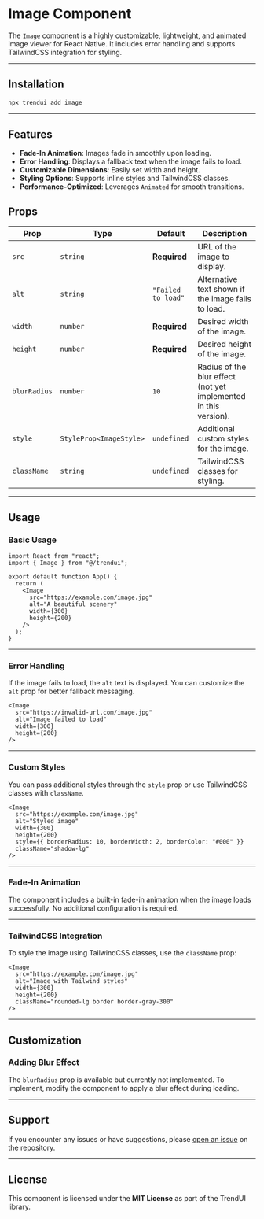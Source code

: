 # Image Component

The `Image` component is a highly customizable, lightweight, and animated image viewer for React Native. It includes error handling and supports TailwindCSS integration for styling.

---

## Installation

```bash
npx trendui add image
```

---

## Features

- **Fade-In Animation**: Images fade in smoothly upon loading.
- **Error Handling**: Displays a fallback text when the image fails to load.
- **Customizable Dimensions**: Easily set width and height.
- **Styling Options**: Supports inline styles and TailwindCSS classes.
- **Performance-Optimized**: Leverages `Animated` for smooth transitions.


## Props

| Prop         | Type                     | Default           | Description                                                              |
|--------------|--------------------------|-------------------|--------------------------------------------------------------------------|
| `src`        | `string`                 | **Required**      | URL of the image to display.                                             |
| `alt`        | `string`                 | `"Failed to load"`| Alternative text shown if the image fails to load.                       |
| `width`      | `number`                 | **Required**      | Desired width of the image.                                              |
| `height`     | `number`                 | **Required**      | Desired height of the image.                                             |
| `blurRadius` | `number`                 | `10`              | Radius of the blur effect (not yet implemented in this version).         |
| `style`      | `StyleProp<ImageStyle>`  | `undefined`       | Additional custom styles for the image.                                  |
| `className`  | `string`                 | `undefined`       | TailwindCSS classes for styling.                                         |

---

## Usage

### Basic Usage

```tsx
import React from "react";
import { Image } from "@/trendui";

export default function App() {
  return (
    <Image
      src="https://example.com/image.jpg"
      alt="A beautiful scenery"
      width={300}
      height={200}
    />
  );
}
```

---

### Error Handling

If the image fails to load, the `alt` text is displayed. You can customize the `alt` prop for better fallback messaging.

```tsx
<Image
  src="https://invalid-url.com/image.jpg"
  alt="Image failed to load"
  width={300}
  height={200}
/>
```

---

### Custom Styles

You can pass additional styles through the `style` prop or use TailwindCSS classes with `className`.

```tsx
<Image
  src="https://example.com/image.jpg"
  alt="Styled image"
  width={300}
  height={200}
  style={{ borderRadius: 10, borderWidth: 2, borderColor: "#000" }}
  className="shadow-lg"
/>
```

---

### Fade-In Animation

The component includes a built-in fade-in animation when the image loads successfully. No additional configuration is required.

---

### TailwindCSS Integration

To style the image using TailwindCSS classes, use the `className` prop:

```tsx
<Image
  src="https://example.com/image.jpg"
  alt="Image with Tailwind styles"
  width={300}
  height={200}
  className="rounded-lg border border-gray-300"
/>
```

---

## Customization

### Adding Blur Effect

The `blurRadius` prop is available but currently not implemented. To implement, modify the component to apply a blur effect during loading.

---

## Support

If you encounter any issues or have suggestions, please [open an issue](https://github.com/trendui/react-native/issues) on the repository.

---

## License

This component is licensed under the **MIT License** as part of the TrendUI library.